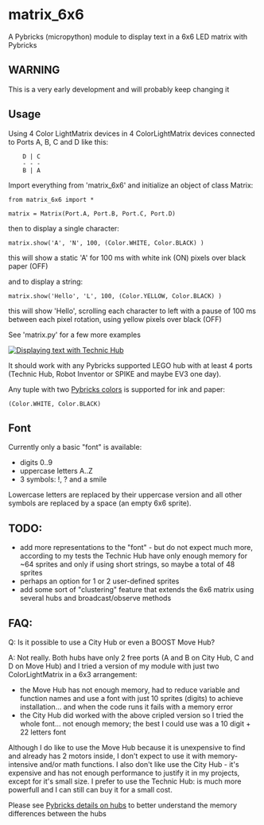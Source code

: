 # matrix_6x6
A Pybricks (micropython) module to display text in a 6x6 LED matrix with Pybricks

## WARNING
This is a very early development and will probably keep changing it

## Usage
Using 4 Color LightMatrix devices in 4 ColorLightMatrix devices connected to
Ports A, B, C and D like this:

        D | C
        - - -
        B | A

Import everything from 'matrix_6x6' and initialize an object of class Matrix:

```
from matrix_6x6 import *

matrix = Matrix(Port.A, Port.B, Port.C, Port.D)
```

then to display a single character:
```
matrix.show('A', 'N', 100, (Color.WHITE, Color.BLACK) )
```
this will show a static 'A' for 100 ms with white ink (ON) pixels over black paper (OFF)

and to display a string:
```
matrix.show('Hello', 'L', 100, (Color.YELLOW, Color.BLACK) )
```
this will show 'Hello', scrolling each character to left with a pause of 100 ms between each
pixel rotation, using yellow pixels over black (OFF)

See 'matrix.py' for a few more examples

[![Displaying text with Technic Hub](http://img.youtube.com/vi/mf9VUIu9txE/0.jpg)](https://youtu.be/mf9VUIu9txE "Displaying text with Technic Hub")

It should work with any Pybricks supported LEGO hub with at least 4 ports (Technic Hub, Robot Inventor or SPIKE and maybe EV3 one day).

Any tuple with two [Pybricks colors](https://docs.pybricks.com/en/latest/parameters/color.html) is supported for ink and paper:
```
(Color.WHITE, Color.BLACK)
```

## Font
Currently only a basic "font" is available:
- digits 0..9
- uppercase letters A..Z
- 3 symbols: !, ? and a smile

Lowercase letters are replaced by their uppercase version and all other symbols are replaced by a space (an empty 6x6 sprite).

## TODO:
- add more representations to the "font" - but do not expect much more, according to my tests the Technic Hub have only
  enough memory for ~64 sprites and only if using short strings, so maybe a total of 48 sprites
- perhaps an option for 1 or 2 user-defined sprites
- add some sort of "clustering" feature that extends the 6x6 matrix using several hubs and broadcast/observe methods

## FAQ:

Q: Is it possible to use a City Hub or even a BOOST Move Hub?

A: Not really. Both hubs have only 2 free ports (A and B on City Hub, C and D on Move Hub) and I tried a version of my module
with just two ColorLightMatrix in a 6x3 arrangement:
- the Move Hub has not enough memory, had to reduce variable and function
names and use a font with just 10 sprites (digits) to achieve installation... and when the code runs it fails with a memory
error
- the City Hub did worked with the above cripled version so I tried the whole font... not enough memory; the best I could use was
  a 10 digit + 22 letters font
  
Although I do like to use the Move Hub because it is unexpensive to find and already has 2 motors inside, I don't expect to use
it with memory-intensive and/or math functions. I also don't like use the City Hub - it's expensive and has not enough performance
to justify it in my projects, except for it's small size. I prefer to use the Technic Hub: is much more powerfull and I can still
can buy it for a small cost.

Please see [Pybricks details on hubs](https://pybricks.com/learn/getting-started/what-do-you-need/) to better understand the
memory differences between the hubs


